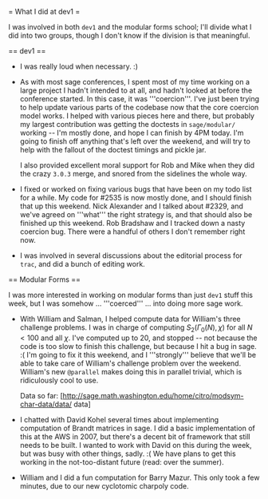 = What I did at dev1 =

I was involved in both `dev1` and the modular forms school; I'll divide what I did into two groups, though I don't know if the division is that meaningful.

== dev1 ==

 * I was really loud when necessary. :)

 * As with most sage conferences, I spent most of my time working on a large project I hadn't intended to at all, and hadn't looked at before the conference started. In this case, it was '''coercion'''. I've just been trying to help update various parts of the codebase now that the core coercion model works. I helped with various pieces here and there, but probably my largest contribution was getting the doctests in `sage/modular/` working -- I'm mostly done, and hope I can finish by 4PM today. I'm going to finish off anything that's left over the weekend, and will try to help with the fallout of the doctest timings and pickle jar.

   I also provided excellent moral support for Rob and Mike when they did the crazy `3.0.3` merge, and snored from the sidelines the whole way.

 * I fixed or worked on fixing various bugs that have been on my todo list for a while. My code for #2535 is now mostly done, and I should finish that up this weekend. Nick Alexander and I talked about #2329, and we've agreed on '''what''' the right strategy is, and that should also be finished up this weekend. Rob Bradshaw and I tracked down a nasty coercion bug. There were a handful of others I don't remember right now.

 * I was involved in several discussions about the editorial process for `trac`, and did a bunch of editing work.

== Modular Forms ==

 I was more interested in working on modular forms than just `dev1` stuff this week, but I was somehow ... '''coerced''' ... into doing more sage work. 

 * With William and Salman, I helped compute data for William's three challenge problems. I was in charge of computing $S_2(\Gamma_0(N), \chi)$ for all $N < 100$ and all $\chi$. I've computed up to 20, and stopped -- not because the code is too slow to finish this challenge, but because I hit a bug in sage. :( I'm going to fix it this weekend, and I '''strongly''' believe that we'll be able to take care of William's challenge problem over the weekend. William's new `@parallel` makes doing this in parallel trivial, which is ridiculously cool to use.

   Data so far: [http://sage.math.washington.edu/home/citro/modsym-char-data/data/ data]

 * I chatted with David Kohel several times about implementing computation of Brandt matrices in sage. I did a basic implementation of this at the AWS in 2007, but there's a decent bit of framework that still needs to be built. I wanted to work with David on this during the week, but was busy with other things, sadly. :( We have plans to get this working in the not-too-distant future (read: over the summer). 

 * William and I did a fun computation for Barry Mazur. This only took a few minutes, due to our new cyclotomic charpoly code.
